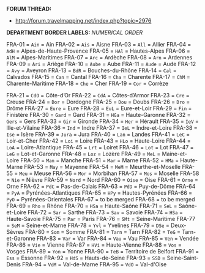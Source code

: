 ﻿**FORUM THREAD:**
- http://forum.travelmapping.net/index.php?topic=2976


**DEPARTMENT BORDER LABELS:**
*NUMERICAL ORDER*

FRA-01 = `Ain` = Ain
FRA-02 = `Ais` = Aisne
FRA-03 = `All` = Allier
FRA-04 = `AdH` = Alpes-de-Haute-Provence
FRA-05 = `HAl` = Hautes-Alpes
FRA-06 = `AlM` = Alpes-Maritimes
FRA-07 = `Arc` = Ardèche
FRA-08 = `Arn` = Ardennes
FRA-09 = `Ari` = Ariège
FRA-10 = `Aube` = Aube
FRA-11 = `Aude` = Aude
FRA-12 = `Avy` = Aveyron
FRA-13 = `BdR` = Bouches-du-Rhône
FRA-14 = `Cal` = Calvados
FRA-15 = `Can` = Cantal
FRA-16 = `Cha` = Charente
FRA-17 = `ChM` = Charente-Maritime
FRA-18 = `Che` = Cher
FRA-19 = `Cor` = Corrèze

FRA-21 = `CdO` = Côte-d’Or
FRA-22 = `CdA` = Côtes-d’Armor
FRA-23 = `Cre` = Creuse
FRA-24 = `Dor` = Dordogne
FRA-25 = `Dou` = Doubs
FRA-26 = `Dro` = Drôme
FRA-27 = `Eure` = Eure
FRA-28 = `EuL` = Eure-et-Loir
FRA-29 = `Fin` = Finistère
FRA-30 = `Gard` = Gard
FRA-31 = `HGa` = Haute-Garonne
FRA-32 = `Gers` = Gers
FRA-33 = `Gir` = Gironde
FRA-34 = `Her` =  Hérault
FRA-35 = `IeV` = Ille-et-Vilaine
FRA-36 = `Ind` = Indre
FRA-37 = `IeL` = Indre-et-Loire
FRA-38 = `Ise` = Isère
FRA-39 = `Jura` = Jura
FRA-40 = `Lan` = Landes
FRA-41 = `LeC` = Loir-et-Cher
FRA-42 = `Loi` = Loire
FRA-43 = `HLo` = Haute-Loire
FRA-44 = `LoA` = Loire-Atlantique
FRA-45 = `Lrt` = Loiret
FRA-46 = `Lot` = Lot
FRA-47 = `LeG` = Lot-et-Garonne
FRA-48 = `Loz` = Lozère
FRA-49 = `MeL` = Maine-et-Loire
FRA-50 = `Man` = Manche
FRA-51 = `Mar` = Marne
FRA-52 = `HMa` = Haute-Marne
FRA-53 = `May` = Mayenne
FRA-54 = `MeM` = Meurthe-et-Moselle
FRA-55 = `Meu` = Meuse
FRA-56 = `Mor` = Morbihan
FRA-57 = `Mos` = Moselle
FRA-58 = `Nie` = Nièvre
FRA-59 = `Nord` = Nord
FRA-60 = `Oise` = Oise
FRA-61 = `Orne` = Orne
FRA-62 = `PdC` = Pas-de-Calais
FRA-63 = `PdD` = Puy-de-Dôme
FRA-64 = `PyA` = Pyrénées-Atlantiques
FRA-65 = `HPy` = Hautes-Pyrénées
FRA-66 = `PyO` = Pyrénées-Orientales
FRA-67 = to be merged
FRA-68 = to be merged
FRA-69 = `Rho` = Rhône
FRA-70 = `HSa` = Haute-Saône
FRA-71 = `SeL` = Saône-et-Loire
FRA-72 = `Sar` = Sarthe
FRA-73 = `Sav` = Savoie
FRA-74 = `HSa` = Haute-Savoie
FRA-75 = `Par` = Paris
FRA-76 = `SMt` = Seine-Maritime
FRA-77 = `SeM` = Seine-et-Marne
FRA-78 = `Yvl` = Yvelines
FRA-79 = `DSe` = Deux-Sèvres
FRA-80 = `Som` = Somme
FRA-81 = `Tarn` = Tarn
FRA-82 = `TeG` = Tarn-et-Garonne
FRA-83 = `Var` = Var
FRA-84 = `Vau` = Vau
FRA-85 = `Ven` = Vendée
FRA-86 = `Vie` = Vienne
FRA-87 = `HVi` = Haute-Vienne
FRA-88 = `Vos` = Vosges
FRA-89 = `Yon` = Yonne
FRA-90 = `TeB` = Territoire de Belfort
FRA-91 = `Ess` = Essonne
FRA-92 = `HdS` = Hauts-de-Seine
FRA-93 = `SSD` = Seine-Saint-Denis
FRA-94 = `VdM` = Val-de-Marne
FRA-95 = `VdO` = Val-d'Oise
